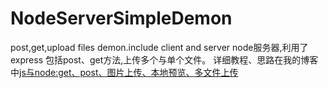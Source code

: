 # NodeServerSimpleDemon
post,get,upload files demon.include client and server
node服务器,利用了express
包括post、get方法,上传多个与单个文件。
详细教程、思路在我的博客中[js与node:get、post、图片上传、本地预览、多文件上传](https://www.jianshu.com/p/793affe363ba)

